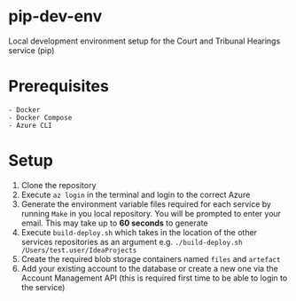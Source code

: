 # pip-dev-env
Local development environment setup for the Court and Tribunal Hearings service (pip)

# Prerequisites

```
- Docker
- Docker Compose
- Azure CLI
```

# Setup

1. Clone the repository
2. Execute ```az login``` in the terminal and login to the correct Azure
3. Generate the environment variable files required for each service by running ```Make``` in you local repository. You will be prompted to enter your email. This may take up to <b>60 seconds</b> to generate
4. Execute ```build-deploy.sh``` which takes in the location of the other services repositories as an argument e.g. ```./build-deploy.sh /Users/test.user/IdeaProjects```
5. Create the required blob storage containers named ```files``` and ```artefact```
6. Add your existing account to the database or create a new one via the Account Management API (this is required first time to be able to login to the service)
